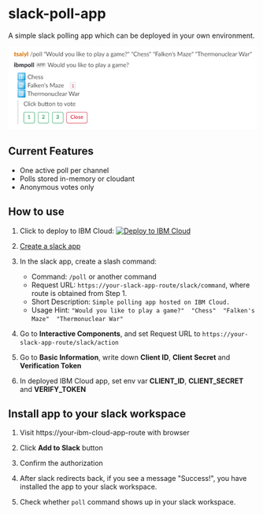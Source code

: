 # slack-poll-app

A simple slack polling app which can be deployed in your own environment.

![screenshot](./screenshot.png)

## Current Features

- One active poll per channel
- Polls stored in-memory or cloudant
- Anonymous votes only


## How to use

1. Click to deploy to IBM Cloud: [![Deploy to IBM Cloud](https://bluemix.net/deploy/button.png)](https://bluemix.net/deploy?repository=https%3A%2F%2Fgithub.com%2Ftsaiyl%2Fslack-poll-app.git&branch=master)

2. [Create a slack app](https://api.slack.com/apps?new_app=1)

3. In the slack app, create a slash command:

    - Command: `/poll` or another command
    - Request URL: `https://your-slack-app-route/slack/command`, where route is obtained from Step 1.
    - Short Description: `Simple polling app hosted on IBM Cloud.`
    - Usage Hint: `"Would you like to play a game?"  "Chess"  "Falken's Maze"  "Thermonuclear War"`

4. Go to **Interactive Components**, and set Request URL to `https://your-slack-app-route/slack/action`

5. Go to **Basic Information**, write down **Client ID**, **Client Secret** and **Verification Token**

6. In deployed IBM Cloud app, set env var **CLIENT_ID**, **CLIENT_SECRET** and **VERIFY_TOKEN**


## Install app to your slack workspace

1. Visit https://your-ibm-cloud-app-route with browser

2. Click **Add to Slack** button

3. Confirm the authorization

4. After slack redirects back, if you see a message "Success!", you have installed the app to your slack workspace.

5. Check whether `poll` command shows up in your slack workspace.




